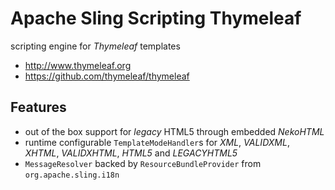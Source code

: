 Apache Sling Scripting Thymeleaf
================================

scripting engine for _Thymeleaf_ templates

* http://www.thymeleaf.org
* https://github.com/thymeleaf/thymeleaf

Features
--------

* out of the box support for _legacy_ HTML5 through embedded _NekoHTML_
* runtime configurable `TemplateModeHandler`s for _XML_, _VALIDXML_, _XHTML_, _VALIDXHTML_, _HTML5_ and _LEGACYHTML5_
* `MessageResolver` backed by `ResourceBundleProvider` from `org.apache.sling.i18n`
